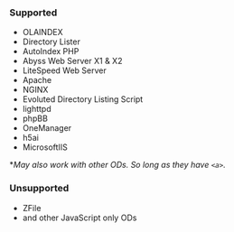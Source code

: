 ### Supported
* OLAINDEX
* Directory Lister
* AutoIndex PHP
* Abyss Web Server X1 & X2
* LiteSpeed Web Server
* Apache
* NGINX
* Evoluted Directory Listing Script
* lighttpd
* phpBB
* OneManager
* h5ai
* MicrosoftIIS

**May also work with other ODs. So long as they have `<a>`.*

### Unsupported
* ZFile
* and other JavaScript only ODs